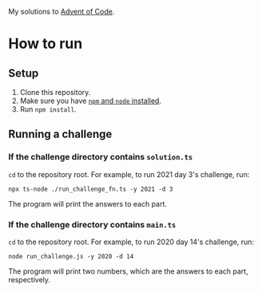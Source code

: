My solutions to [Advent of Code](adventofcode.com).

# How to run

## Setup

1. Clone this repository.
2. Make sure you have [`npm` and `node` installed](https://www.npmjs.com/get-npm).
3. Run `npm install`.

## Running a challenge

### If the challenge directory contains `solution.ts`

`cd` to the repository root. For example, to run 2021 day 3's challenge, run:

```
npx ts-node ./run_challenge_fn.ts -y 2021 -d 3
```

The program will print the answers to each part.

### If the challenge directory contains `main.ts`

`cd` to the repository root. For example, to run 2020 day 14's challenge, run:

```
node run_challenge.js -y 2020 -d 14
```

The program will print two numbers, which are the answers to each part,
respectively.
